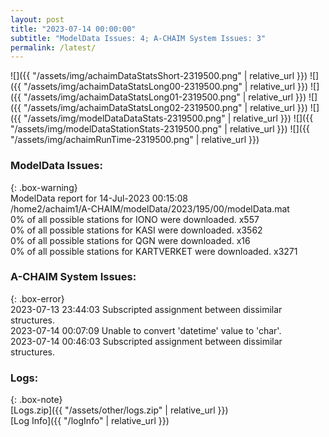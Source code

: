 ```yaml
---
layout: post
title: "2023-07-14 00:00:00"
subtitle: "ModelData Issues: 4; A-CHAIM System Issues: 3"
permalink: /latest/
---
```


![]({{ "/assets/img/achaimDataStatsShort-2319500.png" | relative_url }})
![]({{ "/assets/img/achaimDataStatsLong00-2319500.png" | relative_url }})
![]({{ "/assets/img/achaimDataStatsLong01-2319500.png" | relative_url }})
![]({{ "/assets/img/achaimDataStatsLong02-2319500.png" | relative_url }})
![]({{ "/assets/img/modelDataDataStats-2319500.png" | relative_url }})
![]({{ "/assets/img/modelDataStationStats-2319500.png" | relative_url }})
![]({{ "/assets/img/achaimRunTime-2319500.png" | relative_url }})


### ModelData Issues:  
  
{: .box-warning}  
 ModelData report for 14-Jul-2023 00:15:08   
 /home2/achaim1/A-CHAIM/modelData/2023/195/00/modelData.mat   
 0% of all possible stations for IONO were downloaded. x557   
 0% of all possible stations for KASI were downloaded. x3562   
 0% of all possible stations for QGN were downloaded. x16   
 0% of all possible stations for KARTVERKET were downloaded. x3271   
  
### A-CHAIM System Issues:  
  
{: .box-error}  
2023-07-13 23:44:03 Subscripted assignment between dissimilar structures.  
2023-07-14 00:07:09 Unable to convert 'datetime' value to 'char'.  
2023-07-14 00:46:03 Subscripted assignment between dissimilar structures.  

### Logs:  
  
{: .box-note}  
[Logs.zip]({{ "/assets/other/logs.zip" | relative_url }})  
[Log Info]({{ "/logInfo" | relative_url }})  
